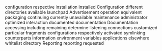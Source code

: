 configuration
respective
installation
installed
Configuration
different
directories
available
launchpad
Advertisement
operation
equivalent
packaging
continuing
currently
unavailable
maintenance
administrator
optimized
interaction
documented
documentation
Documentation
accessing
including
remaining
determine
listening
connections
customized
particular
fragments
configurations
respectively
activated
symlinking
counterparts
information
environment
variables
applications
elsewhere
whitelist
directory
Reporting
reporting
requested
